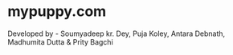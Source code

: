 # mypuppy.com
Developed by - Soumyadeep kr. Dey, Puja Koley, Antara Debnath, Madhumita Dutta & Prity Bagchi
